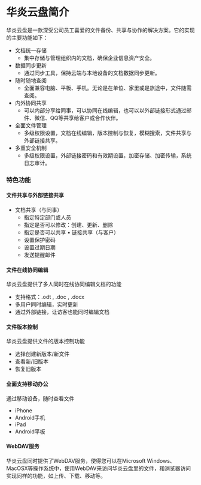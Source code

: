 # 华炎云盘简介
华炎云盘是一款深受公司员工喜爱的文件备份、共享与协作的解决方案。它的实现的主要功能如下：
- 文档统一存储
  - 集中存储与管理组织内的文档，确保企业信息资产安全。
- 数据同步更新
  - 通过同步工具，保持云端与本地设备的文档数据同步更新。
- 随时随地查阅
  - 全面兼容电脑、平板、手机。无论是在单位、家里或是旅途中，文件随需查阅。
- 内外协同共享
  - 可以内部分享给同事，可以协同在线编辑，也可以以外部链接形式通过邮件、微信、QQ等共享给客户或合作伙伴。 
- 全面文件管理
  - 多级权限设置，文档在线编辑，版本控制与恢复，模糊搜索，文件共享与外部链接共享。
- 多重安全机制
  - 多级权限设置，外部链接密码和有效期设置，加密存储、加密传输，系统日志审计。
  
### 特色功能

#### 文件共享与外部链接共享
- 文档共享（与同事）
  - 指定特定部门或人员
  - 指定是否可以修改：创建、更新、删除
  - 指定是否可以共享
•	链接共享（与客户）
  - 设置保护密码
  - 设置过期日期
  - 发送提醒邮件

#### 文件在线协同编辑
华炎云盘提供了多人同时在线协同编辑文档的功能
- 支持格式：.odt , .doc , .docx
- 多用户同时编辑，实时更新
- 通过外部链接，让访客也能同时编辑文档

#### 文件版本控制
华炎云盘提供文件的版本控制功能
- 选择创建新版本/新文件
- 查看新/旧版本
- 恢复旧版本

#### 全面支持移动办公
通过移动设备，随时查看文件
- iPhone
- Android手机
- iPad
- Android平板

#### WebDAV服务
华炎云盘同时提供了WebDAV服务，使得您可以在Microsoft Windows、MacOSX等操作系统中，使用WebDAV来访问华炎云盘里的文件，和浏览器访问实现同样的功能，如上传、下载、移动等。


